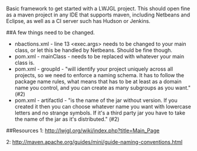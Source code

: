 Basic framework to get started with a LWJGL project.
This should open fine as a maven project in any IDE that supports maven, including Netbeans and Eclipse, as well as a CI server such has Hudson or Jenkins.

##A few things need to be changed.
* nbactions.xml - line 13 <exec.args> needs to be changed to your main class, or let this be handled by Netbeans. Should be fine though.
* pom.xml - mainClass - needs to be replaced with whatever your main class is.
* pom.xml - groupId - "will identify your project uniquely across all projects, so we need to enforce a naming schema. It has to follow the package name rules, what means that has to be at least as a domain name you control, and you can create as many subgroups as you want." (#2)
* pom.xml - artifactId - "is the name of the jar without version. If you created it then you can choose whatever name you want with lowercase letters and no strange symbols. If it's a third party jar you have to take the name of the jar as it's distributed." (#2)

##Resources
1: http://lwjgl.org/wiki/index.php?title=Main_Page

2: http://maven.apache.org/guides/mini/guide-naming-conventions.html
